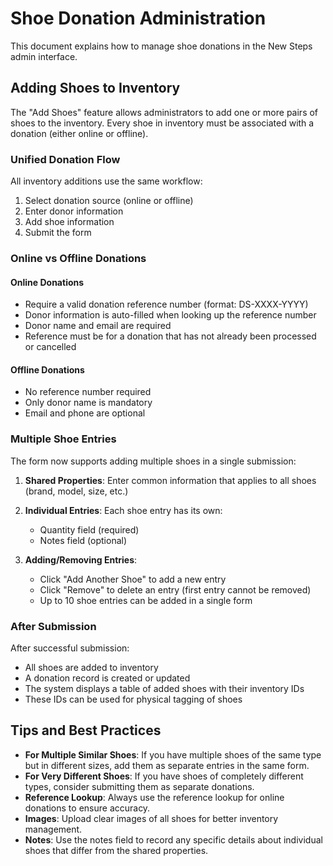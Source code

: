 # Shoe Donation Administration

This document explains how to manage shoe donations in the New Steps admin interface.

## Adding Shoes to Inventory

The "Add Shoes" feature allows administrators to add one or more pairs of shoes to the inventory. Every shoe in inventory must be associated with a donation (either online or offline).

### Unified Donation Flow

All inventory additions use the same workflow:

1. Select donation source (online or offline)
2. Enter donor information
3. Add shoe information
4. Submit the form

### Online vs Offline Donations

#### Online Donations
- Require a valid donation reference number (format: DS-XXXX-YYYY)
- Donor information is auto-filled when looking up the reference number
- Donor name and email are required
- Reference must be for a donation that has not already been processed or cancelled

#### Offline Donations
- No reference number required
- Only donor name is mandatory
- Email and phone are optional

### Multiple Shoe Entries

The form now supports adding multiple shoes in a single submission:

1. **Shared Properties**: Enter common information that applies to all shoes (brand, model, size, etc.)
2. **Individual Entries**: Each shoe entry has its own:
   - Quantity field (required)
   - Notes field (optional)
   
3. **Adding/Removing Entries**:
   - Click "Add Another Shoe" to add a new entry
   - Click "Remove" to delete an entry (first entry cannot be removed)
   - Up to 10 shoe entries can be added in a single form

### After Submission

After successful submission:
- All shoes are added to inventory
- A donation record is created or updated
- The system displays a table of added shoes with their inventory IDs
- These IDs can be used for physical tagging of shoes

## Tips and Best Practices

- **For Multiple Similar Shoes**: If you have multiple shoes of the same type but in different sizes, add them as separate entries in the same form.
- **For Very Different Shoes**: If you have shoes of completely different types, consider submitting them as separate donations.
- **Reference Lookup**: Always use the reference lookup for online donations to ensure accuracy.
- **Images**: Upload clear images of all shoes for better inventory management.
- **Notes**: Use the notes field to record any specific details about individual shoes that differ from the shared properties. 